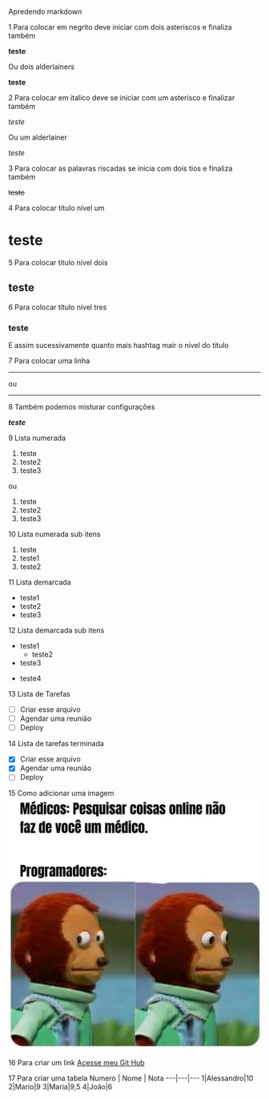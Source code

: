 Apredendo markdown

1 
Para colocar em negrito deve iniciar com dois asteriscos e finaliza também

**teste**

Ou dois alderlainers

__teste__

2
Para colocar em italico deve se iniciar com um asterisco e finalizar também

*teste*

Ou um alderlainer

_teste_

3 
Para colocar as palavras riscadas se inicia com dois tios e finaliza também

~~teste~~

4
Para colocar título nível um

# teste

5
Para colocar título nível dois

## teste

6
Para colocar título nível tres

### teste

E assim sucessivamente quanto mais hashtag mair o nível do título

7
Para colocar uma linha

---
ou 
***

8
Também podemos misturar configurações

__*teste*__

9
Lista numerada
1. teste
1. teste2
1. teste3

ou

1. teste
2. teste2
3. teste3

10 
Lista numerada sub itens

1. teste
  1. teste1
2. teste2

11
Lista demarcada
* teste1
* teste2
* teste3

12
Lista demarcada sub itens
* teste1
  * teste2
* teste3
- teste4

13
Lista de Tarefas
- [ ] Criar esse arquivo
- [ ] Agendar uma reunião
- [ ] Deploy 

14
Lista de tarefas terminada
- [x] Criar esse arquivo
- [x] Agendar uma reunião
- [ ] Deploy

15
Como adicionar uma imagem
![Alt text](Snapinsta.app_254147605_2086746358148658_1577956547986875010_n_1080.jpg)

16
Para criar um link
[Acesse meu Git Hub](https://github.com/alessandroex9)

17
Para criar uma tabela
Numero | Nome | Nota
---|---|---
1|Alessandro|10
2|Mario|9
3|Maria|9,5
4|João|6

